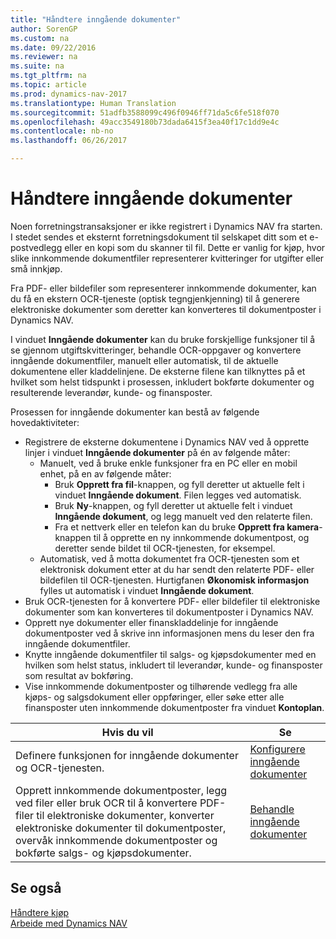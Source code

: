 ```yaml
---
title: "Håndtere inngående dokumenter"
author: SorenGP
ms.custom: na
ms.date: 09/22/2016
ms.reviewer: na
ms.suite: na
ms.tgt_pltfrm: na
ms.topic: article
ms.prod: dynamics-nav-2017
ms.translationtype: Human Translation
ms.sourcegitcommit: 51adfb3588099c496f0946ff71da5c6fe518f070
ms.openlocfilehash: 49acc3549180b73dada6415f3ea40f17c1dd9e4c
ms.contentlocale: nb-no
ms.lasthandoff: 06/26/2017

---
```


# <a name="manage-incoming-documents"></a>Håndtere inngående dokumenter
Noen forretningstransaksjoner er ikke registrert i Dynamics NAV fra starten. I stedet sendes et eksternt forretningsdokument til selskapet ditt som et e-postvedlegg eller en kopi som du skanner til fil. Dette er vanlig for kjøp, hvor slike innkommende dokumentfiler representerer kvitteringer for utgifter eller små innkjøp.

Fra PDF- eller bildefiler som representerer innkommende dokumenter, kan du få en ekstern OCR-tjeneste (optisk tegngjenkjenning) til å generere elektroniske dokumenter som deretter kan konverteres til dokumentposter i Dynamics NAV.

I vinduet **Inngående dokumenter** kan du bruke forskjellige funksjoner til å se gjennom utgiftskvitteringer, behandle OCR-oppgaver og konvertere inngående dokumentfiler, manuelt eller automatisk, til de aktuelle dokumentene eller kladdelinjene. De eksterne filene kan tilknyttes på et hvilket som helst tidspunkt i prosessen, inkludert bokførte dokumenter og resulterende leverandør, kunde- og finansposter.

Prosessen for inngående dokumenter kan bestå av følgende hovedaktiviteter:

* Registrere de eksterne dokumentene i Dynamics NAV ved å opprette linjer i vinduet **Inngående dokumenter** på én av følgende måter:
    * Manuelt, ved å bruke enkle funksjoner fra en PC eller en mobil enhet, på en av følgende måter:
        * Bruk **Opprett fra fil**-knappen, og fyll deretter ut aktuelle felt i vinduet **Inngående dokument**. Filen legges ved automatisk.  
        * Bruk **Ny**-knappen, og fyll deretter ut aktuelle felt i vinduet **Inngående dokument**, og legg manuelt ved den relaterte filen.
        * Fra et nettverk eller en telefon kan du bruke **Opprett fra kamera**-knappen til å opprette en ny innkommende dokumentpost, og deretter sende bildet til OCR-tjenesten, for eksempel.
    * Automatisk, ved å motta dokumentet fra OCR-tjenesten som et elektronisk dokument etter at du har sendt den relaterte PDF- eller bildefilen til OCR-tjenesten. Hurtigfanen **Økonomisk informasjon** fylles ut automatisk i vinduet **Inngående dokument**.
* Bruk OCR-tjenesten for å konvertere PDF- eller bildefiler til elektroniske dokumenter som kan konverteres til dokumentposter i Dynamics NAV.
* Opprett nye dokumenter eller finanskladdelinje for inngående dokumentposter ved å skrive inn informasjonen mens du leser den fra inngående dokumentfiler.
* Knytte inngående dokumentfiler til salgs- og kjøpsdokumenter med en hvilken som helst status, inkludert til leverandør, kunde- og finansposter som resultat av bokføring.
* Vise innkommende dokumentposter og tilhørende vedlegg fra alle kjøps- og salgsdokument eller oppføringer, eller søke etter alle finansposter uten innkommende dokumentposter fra vinduet **Kontoplan**.


|Hvis du vil |Se |
|---|----|
|Definere funksjonen for inngående dokumenter og OCR-tjenesten.|[Konfigurere inngående dokumenter](across-how-setup-income-documents.md)|
|Opprett innkommende dokumentposter, legg ved filer eller bruk OCR til å konvertere PDF-filer til elektroniske dokumenter, konverter elektroniske dokumenter til dokumentposter, overvåk innkommende dokumentposter og bokførte salgs- og kjøpsdokumenter.|[Behandle inngående dokumenter](across-process-income-documents.md)|

## <a name="see-also"></a>Se også  
[Håndtere kjøp](purchasing-manage-purchasing.md)  
[Arbeide med Dynamics NAV](ui-work-product.md)

